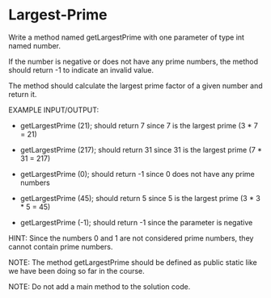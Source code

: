 # Largest-Prime
Write a method named getLargestPrime with one parameter of type int named number. 

If the number is negative or does not have any prime numbers, the method should return -1 to indicate an invalid value.


The method should calculate the largest prime factor of a given number and return it.


EXAMPLE INPUT/OUTPUT:

* getLargestPrime (21); should return 7 since 7 is the largest prime (3 * 7 = 21)

* getLargestPrime (217); should return 31 since 31 is the largest prime (7 * 31 = 217)

* getLargestPrime (0); should return -1 since 0 does not have any prime numbers

* getLargestPrime (45); should return 5 since 5 is the largest prime (3 * 3 * 5 = 45)

* getLargestPrime (-1); should return -1 since the parameter is negative


HINT: Since the numbers 0 and 1 are not considered prime numbers, they cannot contain prime numbers.

NOTE: The method getLargestPrime should be defined as public static like we have been doing so far in the course.

NOTE: Do not add a main method to the solution code.
